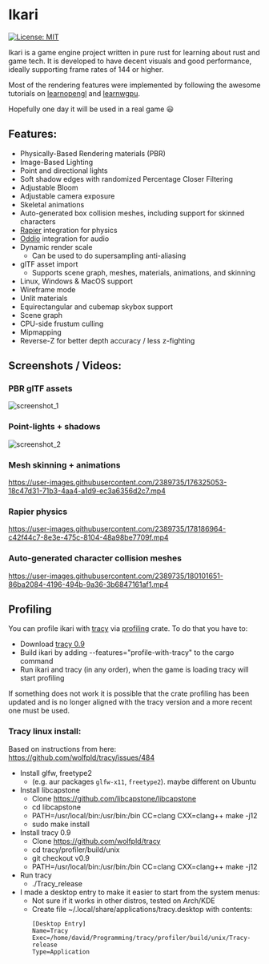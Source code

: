# Ikari

[![License: MIT](https://img.shields.io/badge/License-MIT-blue.svg)](LICENSE-MIT)

Ikari is a game engine project written in pure rust for learning about rust and game tech. It is developed to have decent visuals and good performance, ideally supporting frame rates of 144 or higher.

Most of the rendering features were implemented by following the awesome tutorials on [learnopengl](https://learnopengl.com/) and [learnwgpu](https://sotrh.github.io/learn-wgpu/).

Hopefully one day it will be used in a real game 😃

## Features:

- Physically-Based Rendering materials (PBR)
- Image-Based Lighting
- Point and directional lights
- Soft shadow edges with randomized Percentage Closer Filtering
- Adjustable Bloom
- Adjustable camera exposure
- Skeletal animations
- Auto-generated box collision meshes, including support for skinned characters
- [Rapier](https://rapier.rs/) integration for physics
- [Oddio](https://github.com/Ralith/oddio) integration for audio
- Dynamic render scale
  - Can be used to do supersampling anti-aliasing
- glTF asset import
  - Supports scene graph, meshes, materials, animations, and skinning
- Linux, Windows & MacOS support
- Wireframe mode
- Unlit materials
- Equirectangular and cubemap skybox support
- Scene graph
- CPU-side frustum culling
- Mipmapping
- Reverse-Z for better depth accuracy / less z-fighting

## Screenshots / Videos:

### PBR glTF assets

![screenshot_1](https://user-images.githubusercontent.com/2389735/174690197-1761b4ca-3c93-43c2-ba0f-a17470802613.jpg)

### Point-lights + shadows

![screenshot_2](https://user-images.githubusercontent.com/2389735/174689921-9aad3283-171a-48ee-9d3a-c544aed2314e.jpg)

### Mesh skinning + animations

https://user-images.githubusercontent.com/2389735/176325053-18c47d31-71b3-4aa4-a1d9-ec3a6356d2c7.mp4

### Rapier physics

https://user-images.githubusercontent.com/2389735/178186964-c42f44c7-8e3e-475c-8104-48a98be7709f.mp4

### Auto-generated character collision meshes

https://user-images.githubusercontent.com/2389735/180101651-86ba2084-4196-494b-9a36-3b6847161af1.mp4

## Profiling
You can profile ikari with [tracy](https://github.com/wolfpld/tracy) via [profiling](https://github.com/aclysma/profiling) crate.
To do that you have to:
- Download [tracy 0.9](https://github.com/wolfpld/tracy/releases/tag/v0.9)
- Build ikari by adding --features="profile-with-tracy" to the cargo command
- Run ikari and tracy (in any order), when the game is loading tracy will start profiling

If something does not work it is possible that the crate profiling has been updated and is no longer aligned with the tracy version and a more recent one must be used.

### Tracy linux install:

Based on instructions from here: https://github.com/wolfpld/tracy/issues/484

- Install glfw, freetype2
  - (e.g. aur packages `glfw-x11`, `freetype2`). maybe different on Ubuntu
- Install libcapstone
  - Clone https://github.com/libcapstone/libcapstone
  - cd libcapstone
  - PATH=/usr/local/bin:/usr/bin:/bin CC=clang CXX=clang++ make -j12
  - sudo make install
- Install tracy 0.9
  - Clone https://github.com/wolfpld/tracy
  - cd tracy/profiler/build/unix
  - git checkout v0.9
  - PATH=/usr/local/bin:/usr/bin:/bin CC=clang CXX=clang++ make -j12
- Run tracy
  - ./Tracy_release
- I made a desktop entry to make it easier to start from the system menus:
  - Not sure if it works in other distros, tested on Arch/KDE
  - Create file ~/.local/share/applications/tracy.desktop with contents:
    ```
    [Desktop Entry]
    Name=Tracy
    Exec=/home/david/Programming/tracy/profiler/build/unix/Tracy-release
    Type=Application
    ```
